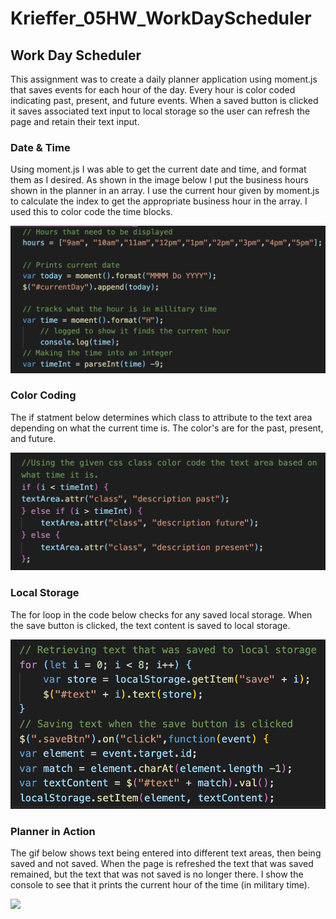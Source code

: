 # Krieffer_05HW_WorkDayScheduler

## Work Day Scheduler
 This assignment was to create a daily planner application using moment.js that saves events for each hour of the day. Every hour is color coded indicating past, present, and future events. When a saved button is clicked it saves associated text input to local storage so the user can refresh the page and retain their text input.   

### Date & Time
  Using moment.js I was able to get the current date and time, and format them as I desired. As shown in the image below I put the business hours shown in the planner in an array. I use the current hour given by moment.js to calculate the index to get the appropriate business hour in the array. I used this to color code the time blocks. 

![alt text](https://github.com/Krieffer21/Krieffer_05HW/blob/master/Assets/images/DateTime.png)

### Color Coding 
 The if statment below determines which class to attribute to the text area depending on what the current time is. The color's are for the past, present, and future.

![alt text](https://github.com/Krieffer21/Krieffer_05HW/blob/master/Assets/images/ColorCoding.png)

### Local Storage
 The for loop in the code below checks for any saved local storage. When the save button is clicked, the text content is saved to local storage.

![alt text](https://github.com/Krieffer21/Krieffer_05HW/blob/master/Assets/images/storage.png)

### Planner in Action
  The gif below shows text being entered into different text areas, then being saved and not saved. When the page is refreshed the text that was saved remained, but the text that was not saved is no longer there. I show the console to see that it prints the current hour of the time (in military time).
  
![](https://github.com/Krieffer21/Krieffer_05HW/blob/master/Assets/images/DayScheduler.gif)
